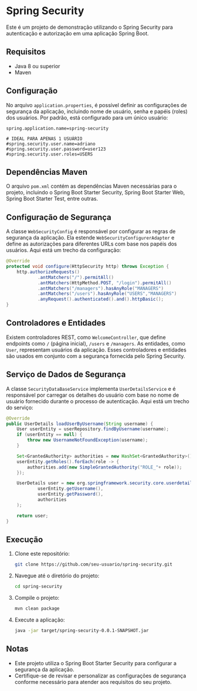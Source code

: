 # Spring Security

Este é um projeto de demonstração utilizando o Spring Security para autenticação e autorização em uma aplicação Spring Boot.

## Requisitos

- Java 8 ou superior
- Maven

## Configuração

No arquivo `application.properties`, é possível definir as configurações de segurança da aplicação, incluindo nome de usuário, senha e papéis (roles) dos usuários. Por padrão, está configurado para um único usuário:

```properties
spring.application.name=spring-security

# IDEAL PARA APENAS 1 USUÁRIO
#spring.security.user.name=adriano
#spring.security.user.password=user123
#spring.security.user.roles=USERS
```


## Dependências Maven

O arquivo `pom.xml` contém as dependências Maven necessárias para o projeto, incluindo o Spring Boot Starter Security, Spring Boot Starter Web, Spring Boot Starter Test, entre outras.

## Configuração de Segurança

A classe `WebSecurityConfig` é responsável por configurar as regras de segurança da aplicação. Ela estende `WebSecurityConfigurerAdapter` e define as autorizações para diferentes URLs com base nos papéis dos usuários. Aqui está um trecho da configuração:

```java
@Override
protected void configure(HttpSecurity http) throws Exception {
    http.authorizeRequests()
            .antMatchers("/").permitAll()
            .antMatchers(HttpMethod.POST, "/login").permitAll()
            .antMatchers("/managers").hasAnyRole("MANAGERS")
            .antMatchers("/users").hasAnyRole("USERS","MANAGERS")
            .anyRequest().authenticated().and().httpBasic();
}
```

## Controladores e Entidades

Existem controladores REST, como `WelcomeController`, que define endpoints como `/` (página inicial), `/users` e `/managers`. As entidades, como `User`, representam usuários da aplicação. Esses controladores e entidades são usados em conjunto com a segurança fornecida pelo Spring Security.

## Serviço de Dados de Segurança

A classe `SecurityDataBaseService` implementa `UserDetailsService` e é responsável por carregar os detalhes do usuário com base no nome de usuário fornecido durante o processo de autenticação. Aqui está um trecho do serviço:

```java
@Override
public UserDetails loadUserByUsername(String username) {
    User userEntity = userRepository.findByUsername(username);
    if (userEntity == null) {
        throw new UsernameNotFoundException(username);
    }

    Set<GrantedAuthority> authorities = new HashSet<GrantedAuthority>();
    userEntity.getRoles().forEach(role -> {
        authorities.add(new SimpleGrantedAuthority("ROLE_"+ role));
    });

    UserDetails user = new org.springframework.security.core.userdetails.User(
            userEntity.getUsername(),
            userEntity.getPassword(),
            authorities
    );

    return user;
}
```

## Execução

1. Clone este repositório:

    ```bash
    git clone https://github.com/seu-usuario/spring-security.git
    ```

2. Navegue até o diretório do projeto:

    ```bash
    cd spring-security
    ```

3. Compile o projeto:

    ```bash
    mvn clean package
    ```

4. Execute a aplicação:

    ```bash
    java -jar target/spring-security-0.0.1-SNAPSHOT.jar
    ```

## Notas

- Este projeto utiliza o Spring Boot Starter Security para configurar a segurança da aplicação.
- Certifique-se de revisar e personalizar as configurações de segurança conforme necessário para atender aos requisitos do seu projeto.